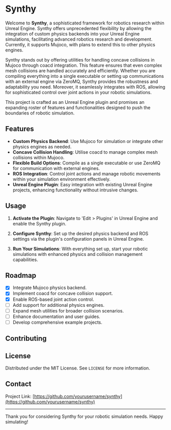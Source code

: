 # Synthy

Welcome to **Synthy**, a sophisticated framework for robotics research within Unreal Engine. Synthy offers unprecedented flexibility by allowing the integration of custom physics backends into your Unreal Engine simulations, facilitating advanced robotics research and development. Currently, it supports Mujoco, with plans to extend this to other physics engines.

Synthy stands out by offering utilities for handling concave collisions in Mujoco through coacd integration. This feature ensures that even complex mesh collisions are handled accurately and efficiently. Whether you are compiling everything into a single executable or setting up communications with an external engine via ZeroMQ, Synthy provides the robustness and adaptability you need. Moreover, it seamlessly integrates with ROS, allowing for sophisticated control over joint actions in your robotic simulations.

This project is crafted as an Unreal Engine plugin and promises an expanding roster of features and functionalities designed to push the boundaries of robotic simulation.

## Features

- **Custom Physics Backend**: Use Mujoco for simulation or integrate other physics engines as needed.
- **Concave Collision Handling**: Utilise coacd to manage complex mesh collisions within Mujoco.
- **Flexible Build Options**: Compile as a single executable or use ZeroMQ for communication with external engines.
- **ROS Integration**: Control joint actions and manage robotic movements within your simulation environment effectively.
- **Unreal Engine Plugin**: Easy integration with existing Unreal Engine projects, enhancing functionality without intrusive changes.

## Usage

1. **Activate the Plugin**:
   Navigate to 'Edit > Plugins' in Unreal Engine and enable the Synthy plugin.

2. **Configure Synthy**:
   Set up the desired physics backend and ROS settings via the plugin's configuration panels in Unreal Engine.

3. **Run Your Simulations**:
   With everything set up, start your robotic simulations with enhanced physics and collision management capabilities.

## Roadmap

- [x] Integrate Mujoco physics backend.
- [x] Implement coacd for concave collision support.
- [x] Enable ROS-based joint action control.
- [ ] Add support for additional physics engines.
- [ ] Expand mesh utilities for broader collision scenarios.
- [ ] Enhance documentation and user guides.
- [ ] Develop comprehensive example projects.

## Contributing


## License

Distributed under the MIT License. See `LICENSE` for more information.

## Contact

Project Link: [https://github.com/yourusername/synthy](https://github.com/yourusername/synthy)

---

Thank you for considering Synthy for your robotic simulation needs. Happy simulating!
